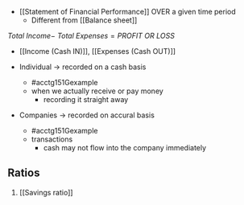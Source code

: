 - [[Statement of Financial Performance]] OVER a given time period
	- Different from [[Balance sheet]]

$Total\ Income -\ Total\ Expenses = PROFIT\ OR\ LOSS$
- [[Income (Cash IN)]], [[Expenses (Cash OUT)]]

- Individual $\rightarrow$ recorded on a cash basis
	- #acctg151Gexample
	- when we actually receive or pay money 
		- recording it straight away
- Companies $\rightarrow$ recorded on accural basis
	- #acctg151Gexample
	- transactions
		- cash may not flow into the company immediately

## Ratios
1. [[Savings ratio]]